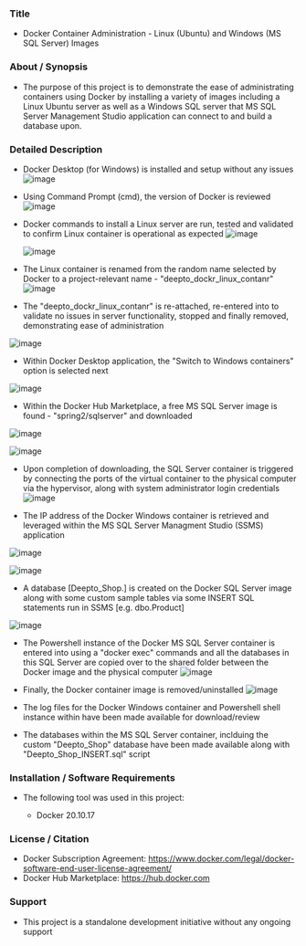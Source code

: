 ### Title

* Docker Container Administration - Linux (Ubuntu) and Windows (MS SQL Server) Images

### About / Synopsis

* The purpose of this project is to demonstrate the ease of administrating containers using Docker by installing a variety of images including a Linux Ubuntu server as well as a Windows SQL server that MS SQL Server Management Studio application can connect to and build a database upon.

### Detailed Description 

* Docker Desktop (for Windows) is installed and setup without any issues
![image](https://user-images.githubusercontent.com/46364751/179987165-445e3450-dfcc-4a8e-bb9f-3ba49ef3090d.png)

* Using Command Prompt (cmd), the version of Docker is reviewed
![image](https://user-images.githubusercontent.com/46364751/179987222-51d26e44-2e56-46f6-8b43-e2a830ebf3b4.png)

* Docker commands to install a Linux server are run, tested and validated to confirm Linux container is operational as expected
![image](https://user-images.githubusercontent.com/46364751/180000683-cb94b42a-8a2a-4d6c-b9f0-28a913fee6d8.png)

  ![image](https://user-images.githubusercontent.com/46364751/180000889-561897f0-b8b6-412b-861b-a475413ee273.png)

* The Linux container is renamed from the random name selected by Docker to a project-relevant name - "deepto_dockr_linux_contanr"
![image](https://user-images.githubusercontent.com/46364751/180000990-025976b1-801b-437d-a2d8-f69a5ecaf0f9.png)

* The "deepto_dockr_linux_contanr" is re-attached, re-entered into to validate no issues in server functionality, stopped and finally removed, demonstrating ease of administration

![image](https://user-images.githubusercontent.com/46364751/180005268-16e69c5a-84bf-416c-80ec-51d35964df95.png)


* Within Docker Desktop application, the "Switch to Windows containers" option is selected next

![image](https://user-images.githubusercontent.com/46364751/180002298-fcad4b54-c298-40fe-843e-19b95e079286.png)

* Within the Docker Hub Marketplace, a free MS SQL Server image is found - "spring2/sqlserver" and downloaded

![image](https://user-images.githubusercontent.com/46364751/180005483-13a31f8a-a550-4a0f-90c9-d0af281358f2.png)


![image](https://user-images.githubusercontent.com/46364751/180003475-4478821a-4791-41f4-aef9-6d0c1f289100.png)

* Upon completion of downloading, the SQL Server container is triggered by connecting the ports of the virtual container to the physical computer via the hypervisor, along with system administrator login credentials
![image](https://user-images.githubusercontent.com/46364751/180005634-4a3ebbea-f194-42a1-a9e8-acd890dd2422.png)

* The IP address of the Docker Windows container is retrieved and leveraged within the MS SQL Server Managment Studio (SSMS) application

![image](https://user-images.githubusercontent.com/46364751/180005803-d3689e71-995e-45d2-a75f-800a77fe778e.png)

![image](https://user-images.githubusercontent.com/46364751/180006006-d1d58e60-32fc-4d1c-a71d-86f5b65e335e.png)


* A database [Deepto_Shop.] is created on the Docker SQL Server image along with some custom sample tables via some INSERT SQL statements run in SSMS [e.g. dbo.Product]

![image](https://user-images.githubusercontent.com/46364751/180006147-c6e7496d-dba9-439d-851f-9ed15cef9675.png)


* The Powershell instance of the Docker MS SQL Server container is entered into using a "docker exec" commands and all the databases in this SQL Server are copied over to the shared folder between the Docker image and the physical computer
![image](https://user-images.githubusercontent.com/46364751/180004398-083aa071-2edd-43bf-ad38-f86a43f08bd9.png)

* Finally, the Docker container image is removed/uninstalled
![image](https://user-images.githubusercontent.com/46364751/180004500-2ddb0d05-4240-48b7-a3a5-85284ad8472b.png)

* The log files for the Docker Windows container and Powershell shell instance within have been made available for download/review

* The databases within the MS SQL Server container, inclduing the custom "Deepto_Shop" database have been made available along with "Deepto_Shop_INSERT.sql" script


### Installation / Software Requirements

* The following tool was used in this project:

	* Docker 20.10.17
	

### License / Citation

* Docker Subscription Agreement: https://www.docker.com/legal/docker-software-end-user-license-agreement/
* Docker Hub Marketplace: https://hub.docker.com


### Support

* This project is a standalone development initiative without any ongoing support

